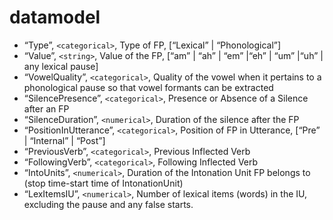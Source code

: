 # datamodel

- “Type”, `<categorical>`, Type of FP, [“Lexical” | “Phonological”]
- “Value”, `<string>`, Value of the FP, [“am” | “ah” | “em” |“eh” |  “um” |“uh” | any lexical pause]
- “VowelQuality”, `<categorical>`, Quality of the vowel when it pertains to a phonological pause so that vowel formants can be extracted
- “SilencePresence”, `<categorical>`, Presence or Absence of a Silence after an FP
- “SilenceDuration”,  `<numerical>`, Duration of the silence after the FP
- “PositionInUtterance”, `<categorical>`, Position of FP in Utterance, [“Pre” | “Internal” | “Post”]
- “PreviousVerb”, `<categorical>`, Previous Inflected Verb
- “FollowingVerb”, `<categorical>`, Following Inflected Verb
- “IntoUnits”, `<numerical>`, Duration of the Intonation Unit FP belongs to (stop time-start time of IntonationUnit)
- “LexItemsIU”, `<numerical>`, Number of lexical items (words) in the IU, excluding the pause and any false starts. 
